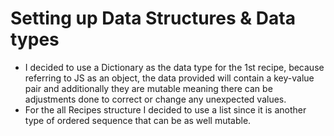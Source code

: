 # Setting up Data Structures & Data types
* I decided to use a Dictionary as the data type for the 1st recipe, because referring to JS as an object, the data provided will contain a key-value pair and additionally they are mutable meaning there can be adjustments done to correct or change any unexpected values.
* For the all Recipes structure I decided to use a list since it is another type of ordered sequence that can be as well mutable.